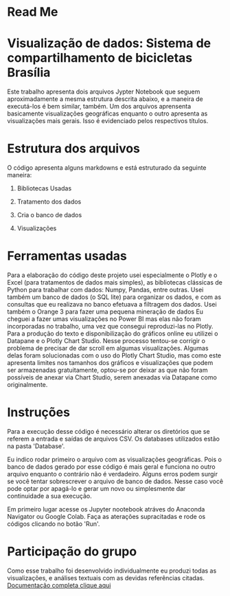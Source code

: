 # Read Me

<h1>Visualização de dados: Sistema de compartilhamento de bicicletas Brasília </h1>

Este trabalho apresenta dois arquivos Jypter Notebook que seguem aproximadamente a mesma estrutura descrita abaixo, 
e a maneira de executá-los é bem similar, também.
Um dos arquivos aprensenta basicamente visualizações geográficas enquanto o outro apresenta as visualizações mais gerais. 
Isso é evidenciado pelos respectivos títulos.
	
<h1>Estrutura dos arquivos</h1>
O código apresenta alguns markdowns e está estruturado da seguinte maneira:

1. Bibliotecas Usadas

2. Tratamento dos dados

3. Cria o banco de dados

4. Visualizações

<h1> Ferramentas usadas</h1>
<a>
Para a elaboração do código deste projeto usei especialmente o Plotly e o Excel (para tratamentos de dados mais simples),
as bibliotecas clássicas de Python para trabalhar com dados: Numpy, Pandas, entre outras. Usei também um banco de dados (o SQL lite)
para organizar os dados, e com as consultas que eu realizava no banco efetuava a filtragem dos dados. Usei também o Orange 3 para fazer uma pequena
mineração de dados
Eu cheguei a fazer umas visualizações no Power BI mas elas não foram incorporadas no trabalho, uma vez que consegui reproduzi-las no Plotly.
Para a produção do texto e disponibilização do gráficos online eu utilizei o Datapane e o Plotly Chart Studio. Nesse processo tentou-se corrigir
o problema de precisar de dar scroll em algumas visualizações. Algumas delas foram solucionadas com o uso do Plotly Chart Studio, mas como este
apresenta limites nos tamanhos dos gráficos e visualizações que podem ser armazenadas gratuitamente, optou-se por deixar as que não foram possíveis
de anexar via Chart Studio, serem anexadas via Datapane como originalmente.
</a>

<h1>Instruções</h1>
<a> Para a execução desse código é necessário alterar os diretórios que se referem a entrada e saídas de 
arquivos CSV. Os databases utilizados estão na pasta 'Database'. 

Eu indico rodar primeiro o arquivo com as visualizações geográficas. Pois o banco de dados gerado por esse código é mais geral
e funciona no outro arquivo enquanto o contrário não é verdadeiro. Alguns erros podem surgir se você tentar sobrescrever o 
arquivo de banco de dados. Nesse caso você pode optar por apagá-lo e gerar um novo ou simplesmente dar continuidade a sua
execução.

Em primeiro lugar acesse os Jupyter nootebook atráves do Anaconda Navigator ou Google Colab.
Faça as aterações supracitadas e rode os códigos clicando no botão 'Run'.
</a>

<h1>Participação do grupo</h1>
<a>Como esse trabalho foi desenvolvido individualmente eu produzi todas as visualizações, e análises textuais
com as devidas referências citadas.
</a>

<a href =  "https://medium.com/@laladg18/visualiza%C3%A7%C3%A3o-de-dados-sistema-de-compartilhamento-de-bicicletas-bras%C3%ADlia-de7b0d30406c">
Documentação completa clique aqui
 </a>
 

